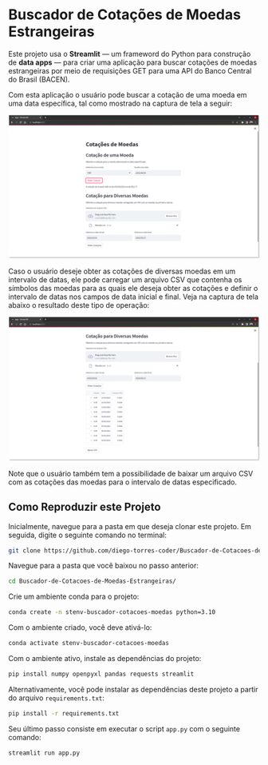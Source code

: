 # Buscador de Cotações de Moedas Estrangeiras

Este projeto usa o **Streamlit** — um frameword do Python para construção de **data apps** — para criar uma aplicação para buscar cotações de moedas estrangeiras por meio de requisições GET para uma API do Banco Central do Brasil (BACEN). 

Com esta aplicação o usuário pode buscar a cotação de uma moeda em uma data específica, tal como mostrado na captura de tela a seguir:

![Captura de tela da aplicação para busca da cotação de uma moeda](/buscador-cotacoes-simples-streamlit.png "Obtendo a cotação de uma moeda em uma data")

Caso o usuário deseje obter as cotações de diversas moedas em um intervalo de datas, ele pode carregar um arquivo CSV que contenha os símbolos das moedas para as quais ele deseja obter as cotações e definir o intervalo de datas nos campos de data inicial e final. Veja na captura de tela abaixo o resultado deste tipo de operação:

![Captura de tela da aplicação para busca das cotações de diversas moedas](/buscador-cotacoes-streamlit.png "Obtendo cotações de diversas moedas")

Note que o usuário também tem a possibilidade de baixar um arquivo CSV com as cotações das moedas para o intervalo de datas especificado.

## Como Reproduzir este Projeto

Inicialmente, navegue para a pasta em que deseja clonar este projeto. Em seguida, digite o seguinte comando no terminal:

```bash
git clone https://github.com/diego-torres-coder/Buscador-de-Cotacoes-de-Moedas-Estrangeiras.git
```

Navegue para a pasta que você baixou no passo anterior:

```bash
cd Buscador-de-Cotacoes-de-Moedas-Estrangeiras/
```

Crie um ambiente conda para o projeto:

```bash
conda create -n stenv-buscador-cotacoes-moedas python=3.10
```

Com o ambiente criado, você deve ativá-lo:

```bash
conda activate stenv-buscador-cotacoes-moedas
```

Com o ambiente ativo, instale as dependências do projeto:

```bash
pip install numpy openpyxl pandas requests streamlit
```

Alternativamente, você pode instalar as dependências deste projeto a partir do arquivo `requirements.txt`:

```bash
pip install -r requirements.txt
```

Seu último passo consiste em executar o script `app.py` com o seguinte comando:

```bash
streamlit run app.py
```
